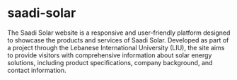 # saadi-solar
The Saadi Solar website is a responsive and user-friendly platform designed to showcase the products and services of Saadi Solar. Developed as part of a project through the Lebanese International University (LIU), the site aims to provide visitors with comprehensive information about solar energy solutions, including product specifications, company background, and contact information.
